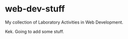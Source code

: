 # web-dev-stuff

My collection of Laboratory Activities in Web Development.

Kek. Going to add some stuff.
